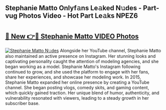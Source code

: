 ## Stephanie Matto Onlyf𝚊ns Le𝚊ked N𝚞des - Part-vug Photos Video - Hot Part Le𝚊ks NPEZ6

# <h2><a href="http://ab18831.deff.icu/?id=Stephanie+Matto">🔗 New 👉🔴 Stephanie Matto VIDEO Photos</a></h2>

[![Stephanie Matto N𝚞des](https://i.imgur.com/rIISA9y.gif)](http://ab18831.deff.icu/?id=Stephanie+Matto)
Alongside her YouTube channel, Stephanie Matto also maintained an active presence on Instagram. Her stunning looks and captivating personality caught the attention of modeling agencies, and she began working as a model. Stephanie Matto's Instagram following continued to grow, and she used the platform to engage with her fans, share her experiences, and showcase her modeling work. In 2015, Stephanie Matto expanded her online presence by creating a YouTube channel. She began posting vlogs, comedy skits, and gaming content, which quickly gained traction. Her unique blend of humor, authenticity, and vulnerability resonated with viewers, leading to a steady growth in her subscriber base.
